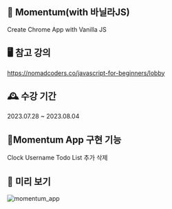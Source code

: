 ## 🔆 Momentum(with 바닐라JS)  
Create Chrome App with Vanilla JS  
## 🖥️ 참고 강의  
https://nomadcoders.co/javascript-for-beginners/lobby  
## 🕰️ 수강 기간  
2023.07.28 ~ 2023.08.04  
## 💪Momentum App 구현 기능  
Clock
Username
Todo List
추가
삭제
## 👀 미리 보기
![momentum_app](https://github.com/EUNCHAEv1006/Momentum_App/assets/129070298/7a52e4ac-9e1a-4dd4-9dd3-494060f35d55)

